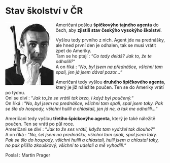 <!--
title : Stav školství v ČR
author : Roman Ožana <ozana@omdesign.cz>
date : 27.2.2006 10:52:09
tags : student
-->

# Stav školství v ČR

<img src="bond.jpg" style="MARGIN-RIGHT: 7px" title="007.png" align="left" height="200" width="152" alt="007.png" border="0" />Američani pošlou **špičkovýho tajného agenta** do čech, aby **zjistili stav českýho vysokýho školství**.

Vyšlou tedy prvního z nich. Agent jde na prednášky, ale hned první den je odhalen, tak se musí vrátit zpet do Ameriky.  
Tam se ho ptají : &#8220;_Co tady deláš? Jak to, že te odhalili?_&#8220;  
A on říká : &#8220;_No, byl jsem na přednášce, všichni tam spali, jen já jsem dával pozor&#8230;_&#8220;

Američani tedy vyšlou **druhého špičkového agenta**, který je již náležite poučen. Ten se do Ameriky vrátí po týdnu.  
Oni se diví : &#8220;_Jak to,že se vrátil tak brzo, i když byl poučený._&#8220;  
On říká : &#8220;_No, byl jsem na prednášce, všichni tam spali, spal jsem taky. Pak se šlo do hospody, všichni hulili a chlastali, jen já ne, a tak me odhalili&#8230;_&#8220;

Američani tedy vyšlou **třetího špickovýho agenta**, který je také náležitě poučen. Ten se vrátí po půl roce.  
Američani se diví : &#8220;_Jak to že ses vrátil, kdyžs tam vydržel tak dlouho?_&#8220;  
A on říká : &#8220;_No, šel jsem na prednášku, všichni tam spali, spal jsem taky. Pak se šlo do hospody, všichni hulili a chlastali, hulil jsem a chlastal taky, no pak přišlo zkouškový, všichni to udelali a mě vyhodili._&#8220;

Poslal : Martin Prager